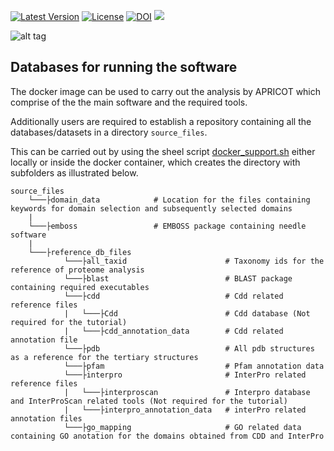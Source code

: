 [![Latest Version](https://img.shields.io/pypi/v/bio-apricot.svg)](https://pypi.python.org/pypi/bio-apricot/)
[![License](https://img.shields.io/pypi/l/bio-apricot.svg)](https://pypi.python.org/pypi/bio-apricot/)
[![DOI](https://zenodo.org/badge/21283/malvikasharan/APRICOT.svg)](https://zenodo.org/badge/latestdoi/21283/malvikasharan/APRICOT)
[![](https://images.microbadger.com/badges/image/malvikasharan/apricot.svg)](https://microbadger.com/images/malvikasharan/apricot "Get your own image badge on microbadger.com")

![alt tag](https://github.com/malvikasharan/APRICOT/blob/master/APRICOT_logo.png)

## Databases for running the software

The docker image can be used to carry out the analysis by APRICOT which comprise of the the main software and the required tools.

Additionally users are required to establish a repository containing all the databases/datasets in a directory `source_files`. 

This can be carried out by using the sheel script [docker_support.sh](https://raw.githubusercontent.com/malvikasharan/APRICOT/master/shell_scripts/docker_support.sh) either locally or inside the docker container, which creates the directory with subfolders as illustrated below.

```
source_files
    └───├domain_data            # Location for the files containing keywords for domain selection and subsequently selected domains
    |
    └───├emboss                 # EMBOSS package containing needle software
    |
    └───├reference_db_files
            └───├all_taxid                      # Taxonomy ids for the reference of proteome analysis
            └───├blast                          # BLAST package containing required executables
            └───├cdd                            # Cdd related reference files
            |   └───├Cdd                        # Cdd database (Not required for the tutorial)
            |   └───├cdd_annotation_data        # Cdd related annotation file
            └───├pdb                            # All pdb structures as a reference for the tertiary structures
            └───├pfam                           # Pfam annotation data
            └───├interpro                       # InterPro related reference files
            |   └───├interproscan               # Interpro database and InterProScan related tools (Not required for the tutorial)
            |   └───├interpro_annotation_data   # interPro related annotation files
            └───├go_mapping                     # GO related data containing GO anotation for the domains obtained from CDD and InterPro 

```
